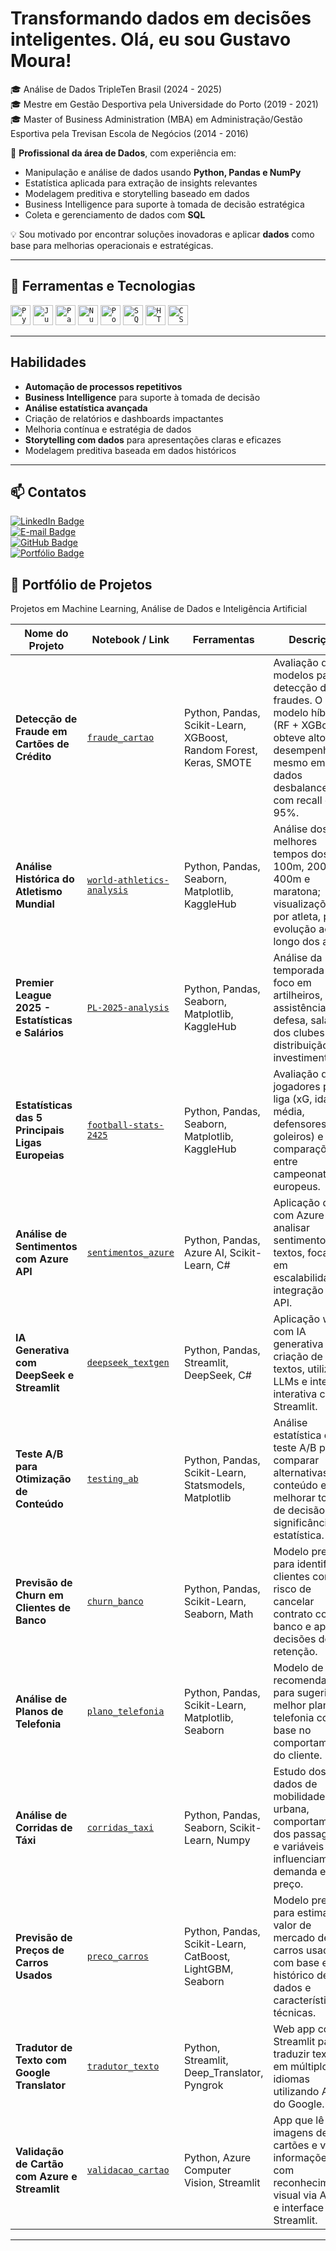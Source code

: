 # Transformando dados em decisões inteligentes. Olá, eu sou Gustavo Moura!

🎓 Análise de Dados TripleTen Brasil (2024 - 2025)  
🎓 Mestre em Gestão Desportiva pela Universidade do Porto (2019 - 2021)  
🎓 Master of Business Administration (MBA) em Administração/Gestão Esportiva pela Trevisan Escola de Negócios (2014 - 2016)  

💼 **Profissional da área de Dados**, com experiência em:  
- Manipulação e análise de dados usando **Python, Pandas e NumPy**  
- Estatística aplicada para extração de insights relevantes  
- Modelagem preditiva e storytelling baseado em dados  
- Business Intelligence para suporte à tomada de decisão estratégica  
- Coleta e gerenciamento de dados com **SQL**  

💡 Sou motivado por encontrar soluções inovadoras e aplicar **dados** como base para melhorias operacionais e estratégicas.

---

## 💼 Ferramentas e Tecnologias

<code><img height="32" src="https://cdn.jsdelivr.net/gh/devicons/devicon/icons/python/python-original.svg" alt="Python" /></code>
<code><img height="32" src="https://cdn.jsdelivr.net/gh/devicons/devicon/icons/jupyter/jupyter-original.svg" alt="Jupyter" /></code>
<code><img height="32" src="https://cdn.jsdelivr.net/gh/devicons/devicon/icons/pandas/pandas-original.svg" alt="Pandas" /></code>
<code><img height="32" src="https://cdn.jsdelivr.net/gh/devicons/devicon/icons/numpy/numpy-original.svg" alt="NumPy" /></code>
<code><img height="32" src="https://www.vectorlogo.zone/logos/microsoft_powerbi/microsoft_powerbi-icon.svg" alt="Power BI" /></code>
<code><img height="32" src="https://cdn-icons-png.flaticon.com/512/2772/2772165.png" alt="SQL" /></code>
<code><img height="32" src="https://cdn.jsdelivr.net/gh/devicons/devicon/icons/html5/html5-original.svg" alt="HTML5" /></code>
<code><img height="32" src="https://cdn.jsdelivr.net/gh/devicons/devicon/icons/css3/css3-original.svg" alt="CSS3" /></code>

---

## Habilidades  
- **Automação de processos repetitivos**  
- **Business Intelligence** para suporte à tomada de decisão  
- **Análise estatística avançada**  
- Criação de relatórios e dashboards impactantes  
- Melhoria contínua e estratégia de dados  
- **Storytelling com dados** para apresentações claras e eficazes  
- Modelagem preditiva baseada em dados históricos  

---

## 📫 Contatos  

[![LinkedIn Badge](https://img.shields.io/badge/LinkedIn-0077B5?style=for-the-badge&logo=linkedin&logoColor=white)](https://www.linkedin.com/in/mourahsgustavo/)  
[![E-mail Badge](https://img.shields.io/badge/-Email-D14836?style=for-the-badge&logo=gmail&logoColor=white)](mailto:guga.h.s.moura@gmail.com)  
[![GitHub Badge](https://img.shields.io/badge/GitHub-181717?style=for-the-badge&logo=github&logoColor=white)](https://github.com/GMouraBFR)  
[![Portfólio Badge](https://img.shields.io/badge/Portf%C3%B3lio-4CAF50?style=for-the-badge&logo=notion&logoColor=white)](https://goldenrod-clam-1b4.notion.site/Portf-lio-do-Gustavo-Moura-190d13cdb33080c49515dc9ea8f00c15)  





## 💼 Portfólio de Projetos  
Projetos em Machine Learning, Análise de Dados e Inteligência Artificial

| **Nome do Projeto**                                     | **Notebook / Link**                | **Ferramentas**                                                                                  | **Descrição**                                                                                                                                                                                                                                                                        |
|---------------------------------------------------------|-------------------------------------|--------------------------------------------------------------------------------------------------|------------------------------------------------------------------------------------------------------------------------------------------------------------------------------------------------------------------------------------------------------------------------------------|
| **Detecção de Fraude em Cartões de Crédito**            | [`fraude_cartao`](#)                | Python, Pandas, Scikit-Learn, XGBoost, Random Forest, Keras, SMOTE                              | Avaliação de modelos para detecção de fraudes. O modelo híbrido (RF + XGBoost) obteve alto desempenho mesmo em dados desbalanceados, com recall de 95%.                                                                                                                          |
| **Análise Histórica do Atletismo Mundial**              | [`world-athletics-analysis`](#)     | Python, Pandas, Seaborn, Matplotlib, KaggleHub                                                  | Análise dos melhores tempos dos 100m, 200m, 400m e maratona; visualizações por atleta, país e evolução ao longo dos anos.                                                                                                                  |
| **Premier League 2025 - Estatísticas e Salários**       | [`PL-2025-analysis`](#)             | Python, Pandas, Seaborn, Matplotlib, KaggleHub                                                  | Análise da temporada com foco em artilheiros, assistências, defesa, salários dos clubes e distribuição de investimentos.                                                                                                                    |
| **Estatísticas das 5 Principais Ligas Europeias**       | [`football-stats-2425`](#)          | Python, Pandas, Seaborn, Matplotlib, KaggleHub                                                  | Avaliação de jogadores por liga (xG, idade média, defensores, goleiros) e comparações entre campeonatos europeus.                                                                                                                           |
| **Análise de Sentimentos com Azure API**                | [`sentimentos_azure`](#)            | Python, Pandas, Azure AI, Scikit-Learn, C#                                                      | Aplicação de IA com Azure para analisar sentimentos em textos, focando em escalabilidade e integração via API.                                                                                                                              |
| **IA Generativa com DeepSeek e Streamlit**              | [`deepseek_textgen`](#)             | Python, Pandas, Streamlit, DeepSeek, C#                                                         | Aplicação web com IA generativa para criação de textos, utilizando LLMs e interface interativa com Streamlit.                                                                                                                              |
| **Teste A/B para Otimização de Conteúdo**               | [`testing_ab`](#)                   | Python, Pandas, Scikit-Learn, Statsmodels, Matplotlib                                           | Análise estatística com teste A/B para comparar alternativas de conteúdo e melhorar tomada de decisão com significância estatística.                                                                                                        |
| **Previsão de Churn em Clientes de Banco**              | [`churn_banco`](#)                  | Python, Pandas, Scikit-Learn, Seaborn, Math                                                     | Modelo preditivo para identificar clientes com risco de cancelar contrato com o banco e apoiar decisões de retenção.                                                                                                                        |
| **Análise de Planos de Telefonia**                      | [`plano_telefonia`](#)              | Python, Pandas, Scikit-Learn, Matplotlib, Seaborn                                               | Modelo de recomendação para sugerir o melhor plano de telefonia com base no comportamento do cliente.                                                                                                                                       |
| **Análise de Corridas de Táxi**                         | [`corridas_taxi`](#)                | Python, Pandas, Seaborn, Scikit-Learn, Numpy                                                    | Estudo dos dados de mobilidade urbana, comportamento dos passageiros e variáveis que influenciam demanda e preço.                                                                                                                          |
| **Previsão de Preços de Carros Usados**                 | [`preco_carros`](#)                 | Python, Pandas, Scikit-Learn, CatBoost, LightGBM, Seaborn                                       | Modelo preditivo para estimar valor de mercado de carros usados com base em histórico de dados e características técnicas.                                                                                                                |
| **Tradutor de Texto com Google Translator**             | [`tradutor_texto`](#)               | Python, Streamlit, Deep_Translator, Pyngrok                                                     | Web app com Streamlit para traduzir textos em múltiplos idiomas utilizando APIs do Google.                                                                                                                                                  |
| **Validação de Cartão com Azure e Streamlit**           | [`validacao_cartao`](#)             | Python, Azure Computer Vision, Streamlit                                                        | App que lê imagens de cartões e valida informações com reconhecimento visual via Azure e interface com Streamlit.                                                                                                                           |

---


